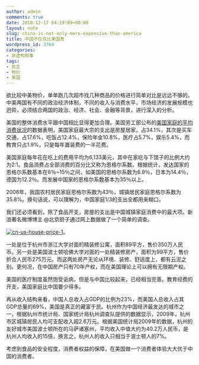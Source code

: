 ```yaml
---
author: admin
comments: true
date: 2010-12-17 04:19:09+00:00
layout: note
slug: china-is-not-only-more-expensive-than-america
title: 中国不仅仅比美国贵
wordpress_id: 3764
categories:
- 非虚构叙事
tags:
- 民生
- 物价
- 美国
---
```


欲比较中美物价，单单跑几次超市找几种商品的价格进行简单对比是远远不够的。中美两国有不同的政治经济体制，不同的收入与消费水平，市场经济的发展规模也迥异，必须结合两国的政治、经济、社会、金融等背景，进行深入的分析。

美国的整体消费水平跟中国相比显得更加合理。美国劳工部公布的[美国家庭的平均消费状况](http://www.visualeconomics.com/how-the-average-us-consumer-spends-their-paycheck/)的数据表明，美国家庭最大宗的支出是房屋居家，占34.1%，其次是买车交通，占17.6%，吃饭占12.4%，保险年金10.8%，医疗占5.7%，娱乐5.4%，而教育只占1.9%，只是每年置装费的一半花费。

美国家庭每年花在吃上的费用平均为6,133美元，其中在家吃与下馆子的比例大约为2:1。食品消费占全部消费的百分比又称为恩格尔系数。根据统计，发达国家的恩格尔系数基本在6％~15％之间，如美国的恩格尔系数为6.9％，日本为14.4％，德国为12.2％。而发展中国家的恩格尔系数基本为35％以上。

2006年，我国农村居民家庭恩格尔系数为43％，城镇居民家庭恩格尔系数为35.8%。换句话说，可以理解为，中国家庭1/3的支出全都用来糊口。 

我们还必须看到，除了食品开支，房屋的支出是中国城镇家庭消费中的最大项。新浪著名微博博主 @北京厨子通过网上数据做了一个简单的调查。

[![cn-us-house-price-1](http://farm6.static.flickr.com/5086/5267712036_a5cec2a410.jpg)](http://www.flickr.com/photos/lookoo/5267712036/)。

一处是位于杭州市浙江大学对面的精装修公寓，面积89平方，售价350万人民币。另一处是美国波士顿哈佛大学对面的一处精装修房产，面积为99平方，售价折合人民币275万元。而这两处房产无论从环境、装修、舒适度上，都有云泥之别。更何况，在中国房产只有70年产权，而在美国理论上可以拥有无限期产权。

美国的医疗制度虽然饱受诟病，但是与中国比较起来，已经相当完善。教育经费的开支，美国家庭比中国要少得多。

再从收入结构来看，中国人总收入占GDP的比例为23%，而美国人总收入占其GDP总量的69%，美国是真正的藏富于民。杭州作为中国经济最发达的城市之一，根据杭州市统计局、国家统计局杭州调查队提供的数据显示，2009年，杭州市区城镇居民人均可支配收入超2.6万元。根据美国统计局2009年的数据，杭州的友好城市美国波士顿所在的马萨诸塞州，平均收入中值大约为40.2万人民币，是杭州人均收入的15倍，换言之，杭州人的收入只相当于波士顿人的7%。

考虑到食品的安全程度，消费者权益的保障，在美国做一个消费者体验大大优于中国的消费者。
